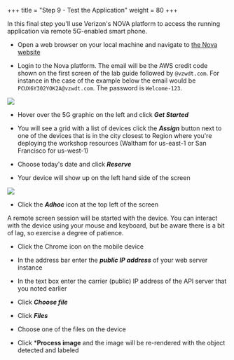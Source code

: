 +++
title = "Step 9 - Test the Application"
weight = 80
+++

In this final step you'll use Verizon's NOVA platform to access the running application via remote 5G-enabled smart phone. 

* Open a web browser on your local machine and navigate to [the Nova website](https://vzwdt.com/Nova/#/login)

* Login to the Nova platform. The email will be the AWS credit code shown on the first screen of the lab guide followed by `@vzwdt.com`. For instance in the case of the example below the email would be `PCUX6Y302YOK2A@vzwdt.com`. The password is `Welcome-123`.

![](../../images/credit_code.png)


* Hover over the 5G graphic on the left and click ***Get Started***

* You will see a grid with a list of devices click the ***Assign*** button next to one of the devices that is in the city closest to Region where you're deploying the workshop resources (Waltham for us-east-1 or San Francisco for us-west-1)

* Choose today's date and click ***Reserve***

* Your device will show up on the left hand side of the screen

![](../../images/nova_device.png)

* Click the ***Adhoc*** icon at the top left of the screen

A remote screen session will be started with the device. You can interact with the device using your mouse and keyboard, but be aware there is a bit of lag, so exercise a degree of patience. 

* Click the Chrome icon on the mobile device

* In the address bar enter the ***public IP address*** of your web server instance

* In the text box enter the carrier (public) IP address of the API server that you noted earlier

* Click ***Choose file*** 

* Click ***Files***

* Choose one of the files on the device

* Click ***Process image** and the image will be re-rendered with the object detected and labeled


 